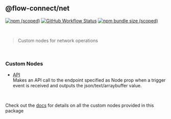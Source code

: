## @flow-connect/net

[<img alt="npm (scoped)" src="https://img.shields.io/npm/v/@flow-connect/net?style=flat-square" />](https://www.npmjs.com/package/@flow-connect/net)
[<img alt="GitHub Workflow Status" src="https://img.shields.io/github/actions/workflow/status/bhagatsaurabh/flow-connect-standard-nodes/net.yml?style=flat-square" />](https://github.com/bhagatsaurabh/flow-connect-standard-nodes/actions/workflows/net.yml)
[<img alt="npm bundle size (scoped)" src="https://img.shields.io/bundlephobia/min/@flow-connect/net?style=flat-square">](https://bundlephobia.com/package/@flow-connect/net)

<br/>

> Custom nodes for network operations

<br/>

### Custom Nodes

- [API](https://flow-connect.saurabhagat.me/reference/standard-nodes/net/api.html) <br/>
  Makes an API call to the endpoint specified as Node prop when a trigger event is received and outputs the json/text/arraybuffer value.

<br/>

Check out the [docs](https://flow-connect.saurabhagat.me/reference/standard-nodes/net.html) for details on all the custom nodes provided in this package

